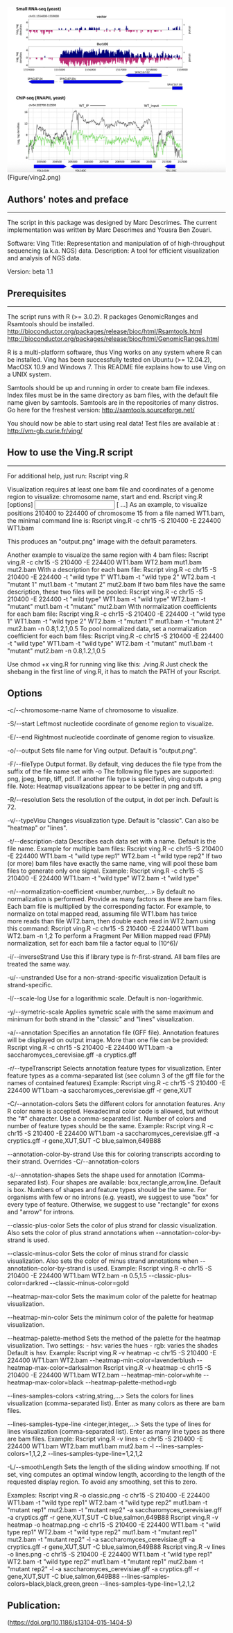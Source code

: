 ![ving Overview](Figure/ving.png)(Figure/ving2.png)

## Authors' notes and preface
--------------------------
The script in this package was designed by Marc Descrimes.
The current implementation was written by Marc Descrimes and Yousra Ben Zouari.

Software: Ving
Title: Representation and manipulation of of high-throughput sequencing (a.k.a. NGS) data.
Description: A tool for efficient visualization and analysis of NGS data.

Version: beta 1.1


## Prerequisites
-------------
The script runs with R (>= 3.0.2). 
R packages GenomicRanges and Rsamtools should be installed.
    http://bioconductor.org/packages/release/bioc/html/Rsamtools.html
    http://bioconductor.org/packages/release/bioc/html/GenomicRanges.html
    
R is a multi-platform software, thus Ving works on any system where R can be installed.
Ving has been successfully tested on Ubuntu (>= 12.04.2), MacOSX 10.9 and Windows 7.
This README file explains how to use Ving on a UNIX system.

Samtools should be up and running in order to create bam file indexes. 
Index files must be in the same directory as bam files, with the default 
file name given by samtools.
Samtools are in the repositories of many distros. Go here for the freshest version:
    http://samtools.sourceforge.net/

You should now be able to start using real data! 
Test files are available at :
    http://vm-gb.curie.fr/ving/


## How to use the Ving.R script
----------------------------
For additional help, just run: Rscript ving.R

Visualization requires at least one bam file and coordinates of a genome 
region to visualize: chromosome name, start and end.
    Rscript ving.R [options] <input> [<input2> <input3> ...]
As an example, to visualize positions 210400 to 224400 of chromosome 15 
from a file named WT1.bam, the minimal command line is:
    Rscript ving.R -c chr15 -S 210400 -E 224400 WT1.bam
    
This produces an "output.png" image with the default parameters.

Another example to visualize the same region with 4 bam files:
    Rscript ving.R -c chr15 -S 210400 -E 224400 WT1.bam WT2.bam mut1.bam mut2.bam
With a description for each bam file:
    Rscript ving.R -c chr15 -S 210400 -E 224400 -t "wild type 1" WT1.bam -t "wild type 2" WT2.bam -t "mutant 1" mut1.bam -t "mutant 2" mut2.bam
If two bam files have the same description, these two files will be pooled:
    Rscript ving.R -c chr15 -S 210400 -E 224400 -t "wild type" WT1.bam -t "wild type" WT2.bam -t "mutant" mut1.bam -t "mutant" mut2.bam
With normalization coefficients for each bam file:
    Rscript ving.R -c chr15 -S 210400 -E 224400 -t "wild type 1" WT1.bam -t "wild type 2" WT2.bam -t "mutant 1" mut1.bam -t "mutant 2" mut2.bam -n 0.8,1.2,1,0.5
To pool normalized data, set a normalization coefficient for each bam files:
    Rscript ving.R -c chr15 -S 210400 -E 224400 -t "wild type" WT1.bam -t "wild type" WT2.bam -t "mutant" mut1.bam -t "mutant" mut2.bam -n 0.8,1.2,1,0.5
    
Use chmod +x ving.R for running ving like this: ./ving.R
Just check the shebang in the first line of ving.R, it has to match the PATH of your Rscript.


Options
-------

-c/--chromosome-name <string>
    Name of chromosome to visualize.

-S/--start <integer>
    Leftmost nucleotide coordinate of genome region to visualize.

-E/--end <integer>
    Rightmost nucleotide coordinate of genome region to visualize.

-o/--output <string>
    Sets file name for Ving output. Default is "output.png".

-F/--fileType <string>
    Output format.
    By default, ving deduces the file type from the suffix of the file name set with -o
    The following file types are supported: png, jpeg, bmp, tiff, pdf.
    If another file type is specified, ving outputs a png file.
    Note: Heatmap visualizations appear to be better in png and tiff.

-R/--resolution <integer>
    Sets the resolution of the output, in dot per inch. Default is 72.
    
-v/--typeVisu <string>
    Changes visualization type. Default is "classic". Can also be "heatmap" or "lines".
    
-t/--description-data <string>
    Describes each data set with a name. Default is the file name.
    Example for multiple bam files:
	Rscript ving.R -c chr15 -S 210400 -E 224400 WT1.bam -t "wild type rep1" WT2.bam -t "wild type rep2"
    If two (or more) bam files have exactly the same name, ving will pool these bam files
    to generate only one signal.
    Example:
	Rscript ving.R -c chr15 -S 210400 -E 224400 WT1.bam -t "wild type" WT2.bam -t "wild type"

-n/--normalization-coefficient <number,number,...>
    By default no normalization is performed.
    Provide as many factors as there are bam files.
    Each bam file is multiplied by the corresponding factor. 
    For example, to normalize on total mapped read, assuming file WT1.bam has twice  
    more reads than file WT2.bam, then double each read in WT2.bam using this command: 
	Rscript ving.R -c chr15 -S 210400 -E 224400 WT1.bam WT2.bam -n 1,2
    To perform a Fragment Per Million mapped read (FPM) normalization, set for each 
    bam file a factor equal to (10^6)/<number of mapped fragments>
    
-i/--inverseStrand
    Use this if library type is fr-first-strand.
    All bam files are treated the same way.

-u/--unstranded
    Use for a non-strand-specific visualization
    Default is strand-specific.
    
-l/--scale-log
    Use for a logarithmic scale.
    Default is non-logarithmic.
    
-y/--symetric-scale
    Applies symetric scale with the same maximum and minimum
    for both strand in the "classic" and "lines" visualization.
    
-a/--annotation <string>
    Specifies an annotation file (GFF file). 
    Annotation features will be displayed on output image.
    More than one file can be provided:
	Rscript ving.R -c chr15 -S 210400 -E 224400 WT1.bam -a saccharomyces_cerevisiae.gff -a cryptics.gff 
    
-r/--typeTranscript <string>
    Selects annotation feature types for visualization. Enter feature types as a comma-separated list 
    (see column 3 of the gff file for the names of contained features)
    Example:
	Rscript ving.R -c chr15 -S 210400 -E 224400 WT1.bam -a saccharomyces_cerevisiae.gff -r gene,XUT
    
-C/--annotation-colors <string>
    Sets the different colors for annotation features. Any R color name is accepted.
    Hexadecimal color code is allowed, but without the "#" character.
    Use a comma-separated list. Number of colors and number of feature types should be the same.
    Example:
	Rscript ving.R -c chr15 -S 210400 -E 224400 WT1.bam -a saccharomyces_cerevisiae.gff -a cryptics.gff -r gene,XUT,SUT -C blue,salmon,649B88
    
--annotation-color-by-strand
    Use this for coloring transcripts according to their strand.
    Overrides -C/--annotation-colors
    
-s/--annotation-shapes <string>
    Sets the shape used for annotation (Comma-separated list).
    Four shapes are available: box,rectangle,arrow,line. Default is box.
    Numbers of shapes and feature types should be the same.
    For organisms with few or no introns (e.g. yeast), we suggest to use "box" for every type of feature.
    Otherwise, we suggest to use "rectangle" for exons and "arrow" for introns.
    
--classic-plus-color <string>
    Sets the color of plus strand for classic visualization.
    Also sets the color of plus strand annotations when --annotation-color-by-strand 
    is used.
    
--classic-minus-color <string>
    Sets the color of minus strand for classic visualization.
    Also sets the color of minus strand annotations when --annotation-color-by-strand 
    is used.
    Example:
	Rscript ving.R -c chr15 -S 210400 -E 224400 WT1.bam WT2.bam -n 0.5,1.5 --classic-plus-color=darkred --classic-minus-color=gold
    
--heatmap-max-color <string>
    Sets the maximum color of the palette for heatmap visualization.
    
--heatmap-min-color <string>
    Sets the minimum color of the palette for heatmap visualization.
    
--heatmap-palette-method <string>
    Sets the method of the palette for the heatmap visualization.
    Two settings:
      - hsv: varies the hues
      - rgb: varies the shades
    Default is hsv.
    Example:
	Rscript ving.R -v heatmap -c chr15 -S 210400 -E 224400 WT1.bam WT2.bam --heatmap-min-color=lavenderblush --heatmap-max-color=darksalmon
	Rscript ving.R -v heatmap -c chr15 -S 210400 -E 224400 WT1.bam WT2.bam --heatmap-min-color=white --heatmap-max-color=black --heatmap-palette-method=rgb
    
--lines-samples-colors <string,string,...>
    Sets the colors for lines visualization (comma-separated list).
    Enter as many colors as there are bam files.
    
--lines-samples-type-line <integer,integer,...>
    Sets the type of lines for lines visualization (comma-separated list). 
    Enter as many line types as there are bam files.
    Example:
	Rscript ving.R -v lines -c chr15 -S 210400 -E 224400 WT1.bam WT2.bam mut1.bam mut2.bam -l --lines-samples-colors=1,1,2,2 --lines-samples-type-line=1,2,1,2

-L/--smoothLength <number>
    Sets the length of the sliding window smoothing. If not set, ving computes an 
    optimal window length, according to the length of the requested display region.
    To avoid any smoothing, set this to zero.
	
Examples:
  Rscript ving.R -o classic.png -c chr15 -S 210400 -E 224400 WT1.bam -t "wild type rep1" WT2.bam -t "wild type rep2" mut1.bam -t "mutant rep1" mut2.bam -t "mutant rep2" -a saccharomyces_cerevisiae.gff -a cryptics.gff -r gene,XUT,SUT -C blue,salmon,649B88
  Rscript ving.R -v heatmap -o heatmap.png -c chr15 -S 210400 -E 224400 WT1.bam -t "wild type rep1" WT2.bam -t "wild type rep2" mut1.bam -t "mutant rep1" mut2.bam -t "mutant rep2" -l -a saccharomyces_cerevisiae.gff -a cryptics.gff -r gene,XUT,SUT -C blue,salmon,649B88
  Rscript ving.R -v lines -o lines.png -c chr15 -S 210400 -E 224400 WT1.bam -t "wild type rep1" WT2.bam -t "wild type rep2" mut1.bam -t "mutant rep1" mut2.bam -t "mutant rep2" -l -a saccharomyces_cerevisiae.gff -a cryptics.gff -r gene,XUT,SUT -C blue,salmon,649B88 --lines-samples-colors=black,black,green,green --lines-samples-type-line=1,2,1,2

## Publication: 
(https://doi.org/10.1186/s13104-015-1404-5)
